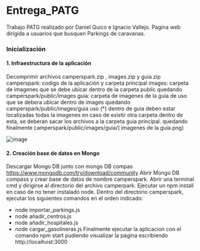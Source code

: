 # Entrega_PATG
Trabajo PATG realizado por Daniel Quico e Ignacio Vallejo. Pagina web dirigida a usuarios que busquen Parkings de caravanas.

### Inicialización 
#### 1. Infraestructura de la aplicación 
  Decomprimir archivos camperspark.zip , images.zip y guia.zip
    camperspark: codigo de la aplicación y carpeta principal
      images: carpeta de imagenes que se debe ubicar dentro de la carpeta public quedando camperspark/public/images
        guia: carpeta de imagenes de la guia de uso que se debera ubicar dentro de images  quedando camperspark/public/images/guia uso (*) dentro de guia deben estar localizadas todas la imagenes en caso de existir otra carpeta dentro de esta, se deberan sacar los archivos a la carpeta guia principal. quedando finalmente camperspark/public/images/guia/( imagenes de la guia.png)

![image](https://github.com/user-attachments/assets/0f9f34f0-f027-46f7-ac3c-96eb4acde68a)



#### 2. Creación base de datos en Mongo 

Descargar Mongo DB junto con mongo DB compas https://www.mongodb.com/try/download/community
Abrir Mongo DB compass y crear base de datos de nombre camperspark. 
Abrir una terminal cmd y dirigirse al directorio del archivo camperpark.
Ejecutar un npm install en caso de no tener instalado node. 
Dentro del directorio camperspark, ejecutar los siguientes comandos en el orden indicado:
 - node importar_parkings.js
 - node añadir_centros.js
 - node añadir_hospitales.js
 - node cargar_gasolineras.js
Finalmente ejecutar la aplicacion con el comando npm start pudiendo visualizar la página escribiendo http://localhost:3000


